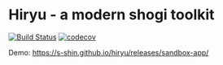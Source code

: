 # Hiryu - a modern shogi toolkit



[![Build Status](https://s-shin.semaphoreci.com/badges/hiryu.svg)](https://s-shin.semaphoreci.com/projects/hiryu)
[![codecov](https://codecov.io/gh/s-shin/hiryu/branch/master/graph/badge.svg)](https://codecov.io/gh/s-shin/hiryu)

Demo: https://s-shin.github.io/hiryu/releases/sandbox-app/
